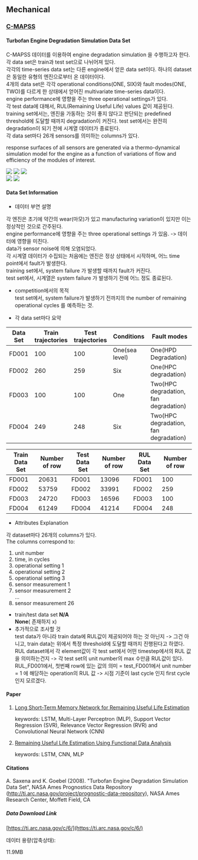 ## Mechanical    
### [C-MAPSS](https://ti.arc.nasa.gov/tech/dash/groups/pcoe/prognostic-data-repository/) 
#### Turbofan Engine Degradation Simulation Data Set  

C-MAPSS 데이터를 이용하여 engine degradation simulation 을 수행하고자 한다. 각 data set은 train과 test set으로 나뉘어져 있다.  
각각의 time-series data set는 다른 engine에서 얻은 data set이다. 하나의 dataset은 동일한 유형의 엔진으로부터 온 데이터이다.  
4개의 data set은 각각 operational conditions(ONE, SIX)와 fault modes(ONE, TWO)를 다르게 한 상태에서 얻어진 multivariate time-series data이다.  
engine performance에 영향을 주는 three operational settings가 있다.  
각 test data에 대해서, RUL(Remaining Useful Life) values 값이 제공된다.  
training set에서는, 엔진을 가동하는 것이 좋지 않다고 판단되는 predefined threshold에 도달할 때까지 degradation이 커진다. test set에서는
완전히 degradation이 되기 전에 시계열 데이터가 종료된다.  
각 data set마다 26개 sensors를 의미하는 columns가 있다.   

response surfaces of all sensors are generated via a thermo-dynamical simulation model for the engine as a function of variations of flow and efficiency of the modules of interest.  

![](https://img.shields.io/badge/sector-mechanical-purple.svg)
![](https://img.shields.io/badge/labeled-implicit-green.svg)
![](https://img.shields.io/badge/time--series-yes-blue.svg)  
![](https://img.shields.io/badge/time--to--failure-gray.svg) ![](<https://img.shields.io/badge/simulation-yes-blue.svg>)     

#### Data Set Information  

- 데이터 부연 설명  

각 엔진은 초기에 약간의 wear(마모)가 있고 manufacturing variation이 있지만 이는 정상적인 것으로 간주된다.  
engine performance에 영향을 주는 three operational settings 가 있음. -> 데이터에 영향을 미친다.  
data가 sensor noise에 의해 오염되었다.  
각 시계열 데이터가 수집되는 처음에는 엔진은 정상 상태에서 시작하며, 어느 time point에서 fault가 발생한다.    
training set에서, system failure 가 발생할 때까지 fault가 커진다.  
test set에서, 시계열은 system failure 가 발생하기 전에 어느 정도 종료된다.    

- competition에서의 목적   
test set에서, system failure가 발생하기 전까지의 the number of remaining operational cycles 를 예측하는 것.     


- 각 data set마다 요약    

Data Set | Train trajectories | Test trajectories | Conditions | Fault modes  
---- | ---- | ---- | ---- | ----
FD001 | 100 | 100 | One(sea level) | One(HPD Degradation)   
FD002 | 260 | 259 | Six | One(HPC degradation)   
FD003 | 100 | 100 | One | Two(HPC degradation, fan degradation)   
FD004 | 249 | 248 | Six | Two(HPC degradation, fan degradation)  

Train Data Set | Number of row | Test Data Set | Number of row  | RUL Data Set | Number of row 
---- | ---- | ---- | ----  | ----  | ----  
FD001 | 20631 | FD001 | 13096  | FD001 | 100 
FD002 | 53759 | FD002 | 33991  | FD002 | 259 
FD003 | 24720 | FD003 | 16596  | FD003 | 100 
FD004 | 61249 | FD004 | 41214  | FD004 | 248 


- Attributes Explanation    

각 dataset마다 26개의 columns가 있다.  
The columns correspond to:  

1)	unit number  
2)	time, in cycles  
3)	operational setting 1  
4)	operational setting 2  
5)	operational setting 3  
6)	sensor measurement  1  
7)	sensor measurement  2  
...  
26)	sensor measurement  26   

- train/test data set __N/A__   
  __None__( 존재하지 x)  
- 추가적으로 조사할 것  
  test data가 아니라 train data에 RUL값이 제공되어야 하는 것 아닌지 -> 그건 아니고, train data는 위에서 특정 threshold에 도달할 때까지 진행된다고 하였다.   
  RUL dataset에서 각 element값이 각 test set에서 어떤 timestep에서의 RUL 값을 의미하는건지 -> 각 test set의 unit number의 max 수만큼 RUL값이 있다.  
  RUL_FD001에서, 첫번째 row에 있는 값의 의미 = test_FD001에서 unit number = 1 에 해당하는 operation의 RUL 값 -> 시점 기준이 last cycle 인지 first cycle인지 모르겠다.  

#### Paper    

1. [Long Short-Term Memory Network for Remaining
   Useful Life Estimation](<http://www.hitachi-america.us/rd/about_us/bdl/docs/LSTM_RUL.PDF>)   

   keywords: LSTM,  Multi-Layer Perceptron (MLP), Support Vector Regression (SVR), Relevance Vector Regression (RVR) and Convolutional Neural Network (CNN)   

2. [Remaining Useful Life Estimation Using Functional
   Data Analysis](<https://arxiv.org/pdf/1904.06442.pdf>)   

   keywords: LSTM, CNN, MLP    

#### Citations  

A. Saxena and K. Goebel (2008). "Turbofan Engine Degradation Simulation Data Set", NASA Ames Prognostics Data Repository (http://ti.arc.nasa.gov/project/prognostic-data-repository), NASA Ames Research Center, Moffett Field, CA    

##### Data Download Link  
[https://ti.arc.nasa.gov/c/6/](https://ti.arc.nasa.gov/c/6/)   

데이터 용량(압축상태):  

11.9MB   

